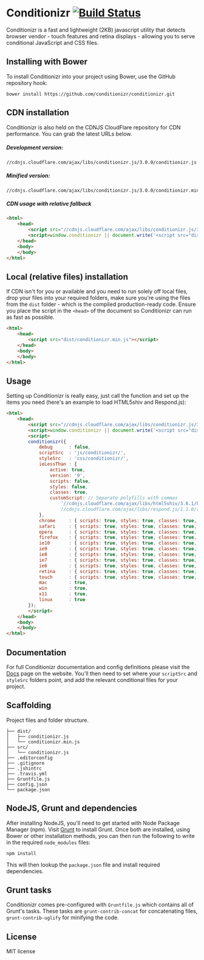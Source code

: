# Conditionizr [![Build Status](https://travis-ci.org/conditionizr/conditionizr.png)](https://travis-ci.org/conditionizr/conditionizr)

Conditionizr is a fast and lightweight (2KB) javascript utility that detects browser vendor - touch features and retina displays - allowing you to serve conditional JavaScript and CSS files.

## Installing with Bower
To install Conditionizr into your project using Bower, use the GitHub repository hook:

```
bower install https://github.com/conditionizr/conditionizr.git
```

## CDN installation
Conditionizr is also held on the CDNJS CloudFlare repository for CDN performance. You can grab the latest URLs below.

##### Development version:
```
//cdnjs.cloudflare.com/ajax/libs/conditionizr.js/3.0.0/conditionizr.js
```

##### Minified version:
```
//cdnjs.cloudflare.com/ajax/libs/conditionizr.js/3.0.0/conditionizr.min.js
```

##### CDN usage with relative fallback
```html
<html>
	<head>
		<script src="//cdnjs.cloudflare.com/ajax/libs/conditionizr.js/3.0.0/conditionizr.min.js"></script>
		<script>window.conditionizr || document.write('<script src="dist/conditionizr.min.js"><\/script>');</script>
	</head>
	<body>
	</body>
</html>
```

## Local (relative files) installation
If CDN isn't for you or available and you need to run solely off local files, drop your files into your required folders, make sure you're using the files from the `dist` folder - which is the compiled production-ready code. Ensure you place the script in the `<head>` of the document so Conditionizr can run as fast as possible.
	
```html
<html>
	<head>
		<script src="dist/conditionizr.min.js"></script>
	</head>
	<body>
	</body>
</html>
```

## Usage
Setting up Conditionizr is really easy, just call the function and set up the items you need (here's an example to load HTML5shiv and Respond.js):
```html
<html>
	<head>
		<script src="//cdnjs.cloudflare.com/ajax/libs/conditionizr.js/3.0.0/conditionizr.min.js"></script>
		<script>window.conditionizr || document.write('<script src="dist/conditionizr.min.js"><\/script>');</script>
		<script>
		conditionizr({
			debug      : false,
			scriptSrc  : 'js/conditionizr/',
			styleSrc   : 'css/conditionizr/',
			ieLessThan : {
				active: true,
				version: '9',
				scripts: false,
				styles: false,
				classes: true,
				customScript: // Separate polyfills with commas
					'//cdnjs.cloudflare.com/ajax/libs/html5shiv/3.6.1/html5shiv.js, 
					//cdnjs.cloudflare.com/ajax/libs/respond.js/1.1.0/respond.min.js'
			},
			chrome     : { scripts: true, styles: true, classes: true, customScript: false },
			safari     : { scripts: true, styles: true, classes: true, customScript: false },
			opera      : { scripts: true, styles: true, classes: true, customScript: false },
			firefox    : { scripts: true, styles: true, classes: true, customScript: false },
			ie10       : { scripts: true, styles: true, classes: true, customScript: false },
			ie9        : { scripts: true, styles: true, classes: true, customScript: false },
			ie8        : { scripts: true, styles: true, classes: true, customScript: false },
			ie7        : { scripts: true, styles: true, classes: true, customScript: false },
			ie6        : { scripts: true, styles: true, classes: true, customScript: false },
			retina     : { scripts: true, styles: true, classes: true, customScript: false },
			touch      : { scripts: true, styles: true, classes: true, customScript: false },
			mac        : true,
			win        : true,
			x11        : true,
			linux      : true
		});
		</script>
	</head>
	<body>
	</body>
</html>
```

## Documentation
For full Conditionizr documentation and config definitions please visit the [Docs](http://conditionizr.com/docs.html) page on the website. You'll then need to set where your `scriptSrc` and `styleSrc` folders point, and add the relevant conditional files for your project.

## Scaffolding
Project files and folder structure.

```
├── dist/
│   ├── conditionizr.js
│   └── conditionizr.min.js
├── src/
│   └── conditionizr.js
├── .editorconfig
├── .gitignore
├── .jshintrc
├── .travis.yml
├── Gruntfile.js
├── config.json
└── package.json
```

## NodeJS, Grunt and dependencies
After installing NodeJS, you'll need to get started with Node Package Manager (npm). Visit [Grunt](http://gruntjs.com) to install Grunt. Once both are installed, using Bower or other installation methods, you can then run the following to write in the required `node_modules` files:

```
npm install
```

This will then lookup the `package.json` file and install required dependencies.

## Grunt tasks
Conditionizr comes pre-configured with `Gruntfile.js` which contains all of Grunt's tasks. These tasks are `grunt-contrib-concat` for concatenating files, `grunt-contrib-uglify` for minifying the code.

## License
MIT license